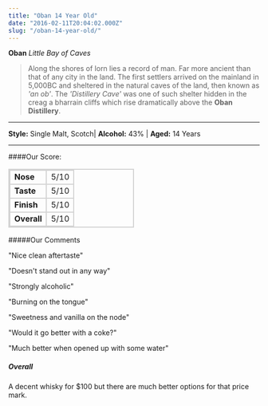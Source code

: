 ```yaml
---
title: "Oban 14 Year Old"
date: "2016-02-11T20:04:02.000Z"
slug: "/oban-14-year-old/"
---
```

**Oban** *Little Bay of Caves*

>Along the shores of lorn lies a record of man. Far more ancient than that of any city in the land. The first settlers arrived on the mainland in 5,000BC and sheltered in the natural caves of the land, then known as *'an ob'*. The *'Distillery Cave'* was one of such shelter hidden in the creag a bharrain cliffs which rise dramatically above the **Oban Distillery**.


---

**Style:** Single Malt, Scotch| **Alcohol:** 43% | **Aged:** 14 Years

---

####Our Score:


<style>
.grey {
    font-weight: bold;
}
td {
    border: 2px solid lightgrey;
}

table {
    width: 50%;
    border: 2px solid lightgrey;

}
</style>
<table class="score-table">
<tr>
<td class="grey">Nose</td><td>5/10</td>
</tr>
<tr>
<td class="grey">Taste</td><td>5/10</td>
</tr>
<tr>
<td class="grey">Finish</td><td>5/10</td>
</tr>
<tr>
<td class="grey">Overall</td><td>5/10</td>
</tr>
</table>

#####Our Comments

"Nice clean aftertaste"

"Doesn't stand out in any way"

"Strongly alcoholic"

"Burning on the tongue"

"Sweetness and vanilla on the node"

"Would it go better with a coke?"

"Much better when opened up with some water"

##### Overall
A decent whisky for $100 but there are much better options for that price mark. 
    